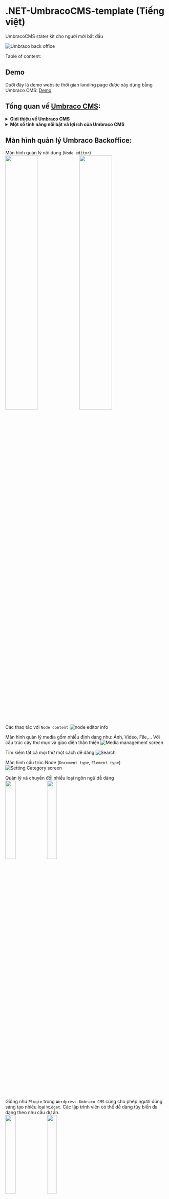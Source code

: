 # .NET-UmbracoCMS-template (Tiếng việt)
UmbracoCMS stater kit cho người mới bắt đầu

![Umbraco back office](https://github.com/dta1215/.NET-UmbracoCMS-template/assets/65544626/2231069c-3887-4ea9-b417-e14d84aa0a72)

Table of content: 
## Demo
Dưới đây là demo website thời gian landing page được xây dựng bằng Umbraco CMS: <a href="https://boutique-cms.site/" target="_blank">Demo</a>

## Tổng quan về <a href="https://umbraco.com/products/umbraco-cms/">Umbraco CMS</a>:
<details><summary><b>Giới thiệu về Umbraco CMS</b></summary>
  <a href="https://umbraco.com/products/umbraco-cms/">Umbraco CMS</a> là một hệ thống quản lý nội dung mã nguồn mở (CMS) được phát triển trên nền tảng ASP.NET. 
Nó cung cấp một nền tảng mạnh mẽ để xây dựng và quản lý các trang web động, từ các trang web cá nhân đến các ứng dụng doanh nghiệp phức tạp. 
</details>
<details>
  <summary><b>Một số tính năng nổi bật và lợi ích của Umbraco CMS</b></summary>
  <ul>
    <li><b>Mã nguồn mở và linh hoạt</b>: Umbraco CMS là một dự án mã nguồn mở, cho phép bạn tùy chỉnh và mở rộng theo nhu cầu của bạn. Bạn có toàn quyền kiểm soát mã nguồn và không phải lo lắng về các giới hạn hoặc giấy phép cấp phép.</li>
    <li><b>Giao diện người dùng thân thiện</b>: Giao diện quản trị của Umbraco được thiết kế để dễ sử dụng và tối ưu cho người dùng cuối. Người dùng không cần có kiến thức về lập trình để quản lý nội dung trang web. Giao diện trực quan và thân thiện giúp giảm thời gian đào tạo và tăng hiệu suất làm việc.</li>
     <li><b>Quản lý nội dung linh hoạt</b>: Umbraco cung cấp các công cụ mạnh mẽ để quản lý nội dung trang web. Bạn có thể dễ dàng tạo, chỉnh sửa và xóa nội dung trên các trang web của mình. Umbraco hỗ trợ quản lý nội dung đa ngôn ngữ, xử lý hình ảnh, video, tệp tin và hơn thế nữa.</li>
       <li><b>Kiến trúc mở và mô-đun</b>: Umbraco CMS cho phép bạn xây dựng và tích hợp các mô-đun và tính năng tùy chỉnh dễ dàng. Bạn có thể sử dụng các giao diện lập trình ứng dụng (API) của Umbraco để phát triển các chức năng riêng biệt hoặc tích hợp các dịch vụ bên thứ ba.</li>
      <li><b>Hỗ trợ đa nền tảng</b>: Umbraco được xây dựng trên nền tảng ASP.NET, cho phép bạn triển khai trên các môi trường Windows và Microsoft Azure. Bạn có thể lựa chọn hosting và triển khai trên các môi trường phổ biến mà bạn đã quen thuộc.</li>
    <li><b>Cộng đồng lớn và hỗ trợ</b>: Umbraco có một cộng đồng đông đảo và nhiều nguồn.</li>
  </ul>
</details>

## Màn hình quản lý Umbraco Backoffice:
Màn hình quản lý nội dung (`Node editor`)
<br/>
<img src="https://github.com/dta1215/.NET-UmbracoCMS-template/assets/65544626/83e56e2d-5434-4401-81b7-9e42147b87a4" width="45%"></img> <img src="https://github.com/dta1215/.NET-UmbracoCMS-template/assets/65544626/db2b65fa-c9f4-4f9b-af16-cdd5b9b847ef" width="45%"></img> 

Các thao tác với `Node content`
![node editor info](https://github.com/dta1215/.NET-UmbracoCMS-template/assets/65544626/846e2211-b693-42bb-8c55-245a8cd25238)

Màn hình quản lý media gồm nhiều định dạng như: Ảnh, Video, File,... Với cấu trúc cây thư mục và giao diện thân thiện
![Media management screen](https://github.com/dta1215/.NET-UmbracoCMS-template/assets/65544626/7cdf924f-0e50-45c4-9b39-df3c3e7b82e8)

Tìm kiếm tất cả mọi thứ một cách dễ dàng
![Search ](https://github.com/dta1215/.NET-UmbracoCMS-template/assets/65544626/0ad96043-0d1d-4f63-8892-0afa92e716e7)

Màn hình cấu trúc Node (`Document type`, `Element type`) 
![Setting Category screen](https://github.com/dta1215/.NET-UmbracoCMS-template/assets/65544626/4ce04f82-6d07-42db-877e-ed9601ebf73f)

Quản lý và chuyển đổi nhiều loại ngôn ngữ dễ dàng
<br/>
<img src="https://github.com/dta1215/.NET-UmbracoCMS-template/assets/65544626/d45c74cd-6b9e-4007-90e0-db836fef95bd" width="25%"></img> <img src="https://github.com/dta1215/.NET-UmbracoCMS-template/assets/65544626/5676d82a-5063-4dbb-9aae-6c5d0ae69992" width="25%"></img> 

Giống như `Plugin` trong `Wordpress`. `Umbraco CMS` cũng cho phép người dùng sáng tạo nhiều loại `Widget`. 
Các lập trình viên có thể dễ dàng tùy biến đa dạng theo nhu cầu dự án.
<br/>
<img src="https://github.com/dta1215/.NET-UmbracoCMS-template/assets/65544626/8e2f890c-9382-402a-b53f-ffa1d85e8c1a" width="25%"></img> <img src="https://github.com/dta1215/.NET-UmbracoCMS-template/assets/65544626/14da35a3-a7c9-4fb9-9313-f10d92e6331d" width="25%"></img> 



